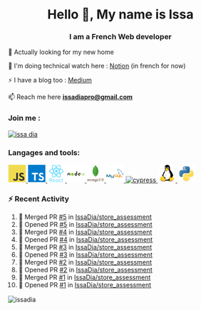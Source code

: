 <h1 align="center">Hello 👋, My name is Issa</h1>
<h3 align="center">I am a French Web developer</h3>


🔭 Actually looking for my new home


📝 I'm doing technical watch here :  [Notion](https://www.notion.so/Veille-Techno-Issa-2572f315bd9348c3a13dcb8b8c3cdb0d) (in french for now)

⚡ I have a blog too : [Medium](https://medium.com/@issadia)

📫 Reach me here **issadiapro@gmail.com**

<h3 align="left">Join me :</h3>
<p align="left">
<a href="https://linkedin.com/in/issa-dia-dev/" target="blank"><img align="center" src="https://raw.githubusercontent.com/rahuldkjain/github-profile-readme-generator/master/src/images/icons/Social/linked-in-alt.svg" alt="issa dia" height="30" width="40" /></a>
</p>

<h3 align="left">Langages and tools:</h3>
<p align="left"> 
  <a href="https://developer.mozilla.org/en-US/docs/Web/JavaScript" target="_blank"> <img src="https://raw.githubusercontent.com/devicons/devicon/master/icons/javascript/javascript-original.svg" alt="javascript" width="40" height="40"/> </a>
  <a href="https://www.typescriptlang.org/" target="_blank"> <img src="https://raw.githubusercontent.com/devicons/devicon/master/icons/typescript/typescript-original.svg" alt="typescript" width="40" height="40"/> </a>
  <a href="https://reactjs.org/" target="_blank"> <img src="https://raw.githubusercontent.com/devicons/devicon/master/icons/react/react-original-wordmark.svg" alt="react" width="40" height="40"/> </a>
  <a href="https://nodejs.org" target="_blank"> <img src="https://raw.githubusercontent.com/devicons/devicon/master/icons/nodejs/nodejs-original-wordmark.svg" alt="nodejs" width="40" height="40"/> </a>
   <a href="https://www.mongodb.com/" target="_blank"> <img src="https://raw.githubusercontent.com/devicons/devicon/master/icons/mongodb/mongodb-original-wordmark.svg" alt="mongodb" width="40" height="40"/> </a>
  <a href="https://www.mysql.com/" target="_blank"> <img src="https://raw.githubusercontent.com/devicons/devicon/master/icons/mysql/mysql-original-wordmark.svg" alt="mysql" width="40" height="40"/> </a>
  <a href="https://www.cypress.io" target="_blank"> <img src="https://raw.githubusercontent.com/simple-icons/simple-icons/6e46ec1fc23b60c8fd0d2f2ff46db82e16dbd75f/icons/cypress.svg" alt="cypress" width="40" height="40"/> </a>
  <a href="https://www.linux.org/" target="_blank"> <img src="https://raw.githubusercontent.com/devicons/devicon/master/icons/linux/linux-original.svg" alt="linux" width="40" height="40"/> </a> 
    <a href="https://www.python.org" target="_blank"> <img src="https://raw.githubusercontent.com/devicons/devicon/master/icons/python/python-original.svg" alt="python" width="40" height="40"/> </a>
</p>

### :zap: Recent Activity

<!--START_SECTION:activity-->
1. 🎉 Merged PR [#5](https://github.com/IssaDia/store_assessment/pull/5) in [IssaDia/store_assessment](https://github.com/IssaDia/store_assessment)
2. 💪 Opened PR [#5](https://github.com/IssaDia/store_assessment/pull/5) in [IssaDia/store_assessment](https://github.com/IssaDia/store_assessment)
3. 🎉 Merged PR [#4](https://github.com/IssaDia/store_assessment/pull/4) in [IssaDia/store_assessment](https://github.com/IssaDia/store_assessment)
4. 💪 Opened PR [#4](https://github.com/IssaDia/store_assessment/pull/4) in [IssaDia/store_assessment](https://github.com/IssaDia/store_assessment)
5. 🎉 Merged PR [#3](https://github.com/IssaDia/store_assessment/pull/3) in [IssaDia/store_assessment](https://github.com/IssaDia/store_assessment)
6. 💪 Opened PR [#3](https://github.com/IssaDia/store_assessment/pull/3) in [IssaDia/store_assessment](https://github.com/IssaDia/store_assessment)
7. 🎉 Merged PR [#2](https://github.com/IssaDia/store_assessment/pull/2) in [IssaDia/store_assessment](https://github.com/IssaDia/store_assessment)
8. 💪 Opened PR [#2](https://github.com/IssaDia/store_assessment/pull/2) in [IssaDia/store_assessment](https://github.com/IssaDia/store_assessment)
9. 🎉 Merged PR [#1](https://github.com/IssaDia/store_assessment/pull/1) in [IssaDia/store_assessment](https://github.com/IssaDia/store_assessment)
10. 💪 Opened PR [#1](https://github.com/IssaDia/store_assessment/pull/1) in [IssaDia/store_assessment](https://github.com/IssaDia/store_assessment)
<!--END_SECTION:activity-->

<p><img align="center" src="https://github-readme-streak-stats.herokuapp.com/?user=issadia&" alt="issadia" /></p>

